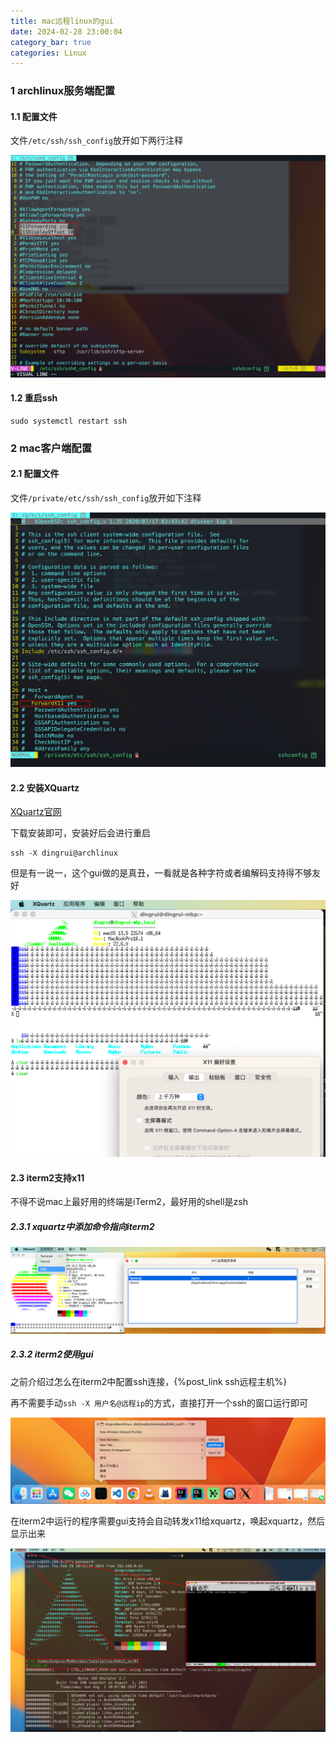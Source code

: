 ```yaml
---
title: mac远程linux的gui
date: 2024-02-28 23:00:04
category_bar: true
categories: Linux
---
```


### 1 archlinux服务端配置

#### 1.1 配置文件

文件`/etc/ssh/ssh_config`放开如下两行注释

![](./mac远程linux的gui/1709132597.png)

#### 1.2 重启ssh

```shell
sudo systemctl restart ssh
```

### 2 mac客户端配置

#### 2.1 配置文件

文件`/private/etc/ssh/ssh_config`放开如下注释

![](./mac远程linux的gui/1709132821.png)

#### 2.2 安装XQuartz

[XQuartz官网](https://www.xquartz.org/)

下载安装即可，安装好后会进行重启

```shell
ssh -X dingrui@archlinux
```

但是有一说一，这个gui做的是真丑，一看就是各种字符或者编解码支持得不够友好

![](./mac远程linux的gui/1709174253.png)

#### 2.3 iterm2支持x11

不得不说mac上最好用的终端是iTerm2，最好用的shell是zsh

##### 2.3.1 xquartz中添加命令指向iterm2

![](./mac远程linux的gui/1709174824.png)

##### 2.3.2 iterm2使用gui

之前介绍过怎么在iterm2中配置ssh连接，{%post_link ssh远程主机%}

再不需要手动`ssh -X 用户名@远程ip`的方式，直接打开一个ssh的窗口运行即可

![](./mac远程linux的gui/1709175264.png)

在iterm2中运行的程序需要gui支持会自动转发x11给xquartz，唤起xquartz，然后显示出来

![](./mac远程linux的gui/1709175016.png)